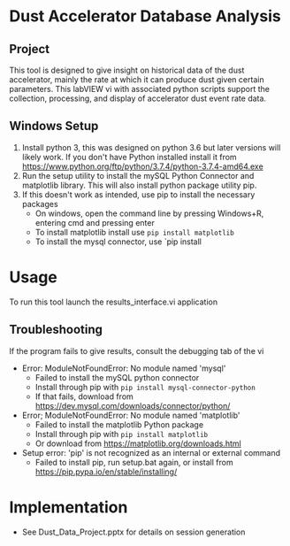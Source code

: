 # Dust Accelerator Database Analysis

## Project
This tool is designed to give insight on historical data of the dust accelerator, mainly the rate at which it can produce dust given certain parameters. This labVIEW vi with associated python scripts support the collection, processing, and display of accelerator dust event rate data. 

## Windows Setup
1. Install python 3, this was designed on python 3.6 but later versions will likely work. If you don't have Python installed install it from https://www.python.org/ftp/python/3.7.4/python-3.7.4-amd64.exe
2. Run the setup utility to install the mySQL Python Connector and matplotlib library. This will also install python package utility pip.
3. If this doesn't work as intended, use pip to install the necessary packages
      - On windows, open the command line by pressing Windows+R, entering cmd and pressing enter
      - To install matplotlib install use `pip install matplotlib`
      - To install the mysql connector, use `pip install 

# Usage
To run this tool launch the results_interface.vi application

## Troubleshooting
If the program fails to give results, consult the debugging tab of the vi
 - Error: ModuleNotFoundError: No module named 'mysql'
    - Failed to install the mySQL python connector
    - Install through pip with `pip install mysql-connector-python`
    - If that fails, download from https://dev.mysql.com/downloads/connector/python/
 - Error; ModuleNotFoundError: No module named 'matplotlib'
    - Failed to install the matplotlib Python package
    - Install through pip with `pip install matplotlib`
    - Or download from https://matplotlib.org/downloads.html
 - Setup error: 'pip' is not recognized as an internal or external command
    - Failed to install pip, run setup.bat again, or install from https://pip.pypa.io/en/stable/installing/

# Implementation
 - See Dust_Data_Project.pptx for details on session generation